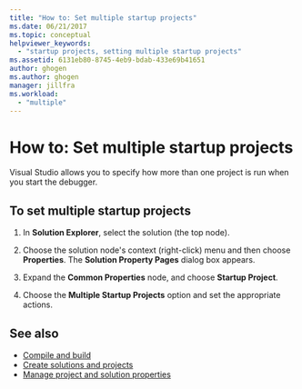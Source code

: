 ```yaml
---
title: "How to: Set multiple startup projects"
ms.date: 06/21/2017
ms.topic: conceptual
helpviewer_keywords:
  - "startup projects, setting multiple startup projects"
ms.assetid: 6131eb80-8745-4eb9-bdab-433e69b41651
author: ghogen
ms.author: ghogen
manager: jillfra
ms.workload:
  - "multiple"
---
```

# How to: Set multiple startup projects

Visual Studio allows you to specify how more than one project is run when you start the debugger.

## To set multiple startup projects

1. In **Solution Explorer**, select the solution (the top node).

2. Choose the solution node's context (right-click) menu and then choose **Properties**. The **Solution Property Pages** dialog box appears.

3. Expand the **Common Properties** node, and choose **Startup Project**.

4. Choose the **Multiple Startup Projects** option and set the appropriate actions.

## See also

- [Compile and build](../ide/compiling-and-building-in-visual-studio.md)
- [Create solutions and projects](../ide/creating-solutions-and-projects.md)
- [Manage project and solution properties](../ide/managing-project-and-solution-properties.md)